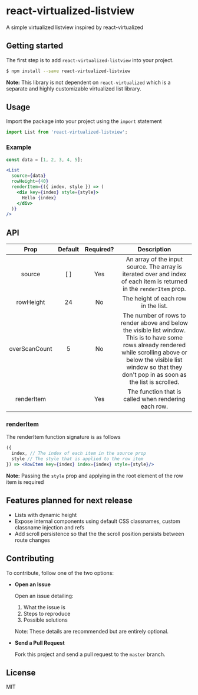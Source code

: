 # react-virtualized-listview
A simple virtualized listview inspired by react-virtualized

## Getting started
The first step is to add `react-virtualized-listview` into your project.

```sh
$ npm install --save react-virtualized-listview
```

**Note:** This library is not dependent on `react-virtualized` which is a separate and highly customizable virtualized list library.

## Usage
Import the package into your project using the `import` statement
```js
import List from 'react-virtualized-listview';
```

### Example
```jsx
const data = [1, 2, 3, 4, 5];

<List
  source={data}
  rowHeight={40}
  renderItem={({ index, style }) => (
    <div key={index} style={style}>
      Hello {index}
    </div>
  )}
/>
```

## API
|      Prop     | Default | Required? |                                                                                                             Description                                                                                                            |
|:-------------:|:-------:|:---------:|:----------------------------------------------------------------------------------------------------------------------------------------------------------------------------------------------------------------------------------:|
| source        |   [ ]   |    Yes    | An array of the input source. The array is iterated over and index of each item is returned in the `renderItem` prop.                                                                                                              |
| rowHeight     |    24   |     No    | The height of each row in the list.                                                                                                                                                                                                |
| overScanCount |    5    |     No    | The number of rows to render above and below the visible list window. This is to have some rows already rendered while scrolling above or below the visible list window so that they don't pop in as soon as the list is scrolled. |
| renderItem    |         |    Yes    | The function that is called when rendering each row.|

### renderItem
The renderItem function signature is as follows
```jsx
({
  index, // The index of each item in the source prop
  style // The style that is applied to the row item
}) => <RowItem key={index} index={index} style={style}/>
```
**Note:** Passing the `style` prop and applying in the root element of the row item is required

## Features planned for next release
- Lists with dynamic height
- Expose internal components using default CSS classnames, custom classname injection and refs
- Add scroll persistence so that the the scroll position persists between route changes

## Contributing
To contribute, follow one of the two options:

- **Open an Issue**

  Open an issue detailing:
  1. What the issue is
  2. Steps to reproduce
  3. Possible solutions

  Note: These details are recommended but are entirely optional.

- **Send a Pull Request**

  Fork this project and send a pull request to the `master` branch.

## License
MIT
